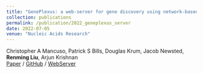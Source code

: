 ```yaml
---
title: "GenePlexus: a web-server for gene discovery using network-based machine learning"
collection: publications
permalink: /publication/2022_geneplexus_server
date: 2022-07-05
venue: "Nucleic Acids Research"
---
```

Christopher A Mancuso, Patrick S Bills, Douglas Krum, Jacob Newsted, **Renming Liu**, Arjun Krishnan\
[Paper](https://academic.oup.com/nar/article/50/W1/W358/6586869)
/ [GitHub](https://github.com/krishnanlab/geneplexus_app)
/ [WebServer](https://www.geneplexus.net/)
